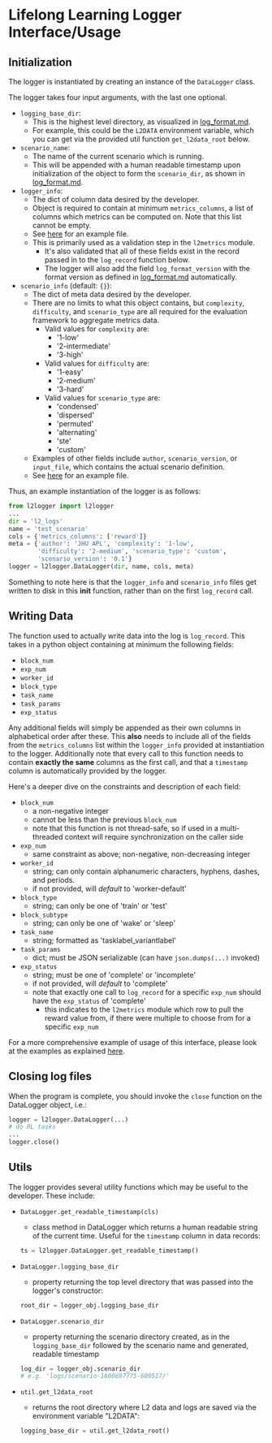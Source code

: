 
# Lifelong Learning Logger Interface/Usage

## Initialization

The logger is instantiated by creating an instance of the `DataLogger` class.

The logger takes four input arguments, with the last one optional.

- `logging_base_dir`:
  - This is the highest level directory, as visualized in
  [log_format.md](./log_format.md).
  - For example, this could be the `L2DATA` environment variable, which you
    can get via the provided util function `get_l2data_root` below.
- `scenario_name`:
  - The name of the current scenario which is running.
  - This will be appended with a human readable timestamp upon
    initialization of the object to form the `scenario_dir`, as
    shown in [log_format.md](./log_format.md).
- `logger_info`:
  - The dict of column data desired by the developer.
  - Object is required to contain at minimum `metrics_columns`, a list of
    columns which metrics can be computed on. Note that this list cannot be empty.
  - See [here](../examples/example_logger_info.json) for an example file.
  - This is primarily used as a validation step in the `l2metrics` module.
    - It's also validated that all of these fields exist in the record
      passed in to the `log_record` function below.
    - The logger will also add the field `log_format_version` with the
      format version as defined in [log_format.md](./log_format.md)
      automatically.
- `scenario_info` (default: `{}`):
  - The dict of meta data desired by the developer.
  - There are no limits to what this object contains, but `complexity`, `difficulty`, and `scenario_type`
    are all required for the evaluation framework to aggregate metrics data.
    - Valid values for `complexity` are:
      - '1-low'
      - '2-intermediate'
      - '3-high'
    - Valid values for `difficulty` are:
      - '1-easy'
      - '2-medium'
      - '3-hard'
    - Valid values for `scenario_type` are:
      - 'condensed'
      - 'dispersed'
      - 'permuted'
      - 'alternating'
      - 'ste'
      - 'custom'
  - Examples of other fields include `author`, `scenario_version`, or `input_file`,
    which contains the actual scenario definition.
  - See [here](../examples/example_scenario_info.json) for an example file.

Thus, an example instantiation of the logger is as follows:

```python
from l2logger import l2logger
...
dir = 'l2_logs'
name = 'test_scenario'
cols = {'metrics_columns': ['reward']}
meta = {'author': 'JHU APL', 'complexity': '1-low',
        'difficulty': '2-medium', 'scenario_type': 'custom',
        'scenario_version': '0.1'}
logger = l2logger.DataLogger(dir, name, cols, meta)
```

Something to note here is that the `logger_info` and `scenario_info` files
get written to disk in this __init__ function, rather than on the first
`log_record` call.

## Writing Data

The function used to actually write data into the log is `log_record`.
This takes in a python object containing at minimum the following fields:

- `block_num`
- `exp_num`
- `worker_id`
- `block_type`
- `task_name`
- `task_params`
- `exp_status`

Any additional fields will simply be appended as their own columns in
alphabetical order after these. This **also** needs to include all of the
fields from the `metrics_columns` list within the `logger_info` provided at
instantiation to the logger. Additionally note that every call to this
function needs to contain **exactly the same** columns as the first call,
and that a `timestamp` column is automatically provided by the logger.

Here's a deeper dive on the constraints and description of each field:

- `block_num`
  - a non-negative integer
  - cannot be less than the previous `block_num`
  - note that this function is not thread-safe, so if used in a
    multi-threaded context will require synchronization on the caller
    side
- `exp_num`
  - same constraint as above; non-negative, non-decreasing integer
- `worker_id`
  - string; can only contain alphanumeric characters, hyphens,
    dashes, and periods.
  - if not provided, will *default* to 'worker-default'
- `block_type`
  - string; can only be one of 'train' or 'test'
- `block_subtype`
  - string; can only be one of 'wake' or 'sleep'
- `task_name`
  - string; formatted as 'tasklabel_variantlabel'
- `task_params`
  - dict; must be JSON serializable (can have `json.dumps(...)` invoked)
- `exp_status`
  - string; must be one of 'complete' or 'incomplete'
  - if not provided, will *default* to 'complete'
  - note that exactly one call to `log_record` for a specific `exp_num`
    should have the `exp_status` of 'complete'
    - this indicates to the `l2metrics` module which row to pull the
      reward value from, if there were multiple to choose from for a
      specific `exp_num`
  
For a more comprehensive example of usage of this interface, please look
at the examples as explained [here](../examples/README.md).

## Closing log files

When the program is complete, you should invoke the `close` function on the
DataLogger object, i.e.:

```python
logger = l2logger.DataLogger(...)
# do RL tasks
...
logger.close()
```

## Utils

The logger provides several utility functions which may be useful
to the developer. These include:

- `DataLogger.get_readable_timestamp(cls)`
  - class method in DataLogger which returns a human readable string
    of the current time. Useful for the `timestamp` column in data records:

  ```python
  ts = l2logger.DataLogger.get_readable_timestamp()
  ```

- `DataLogger.logging_base_dir`
  - property returning the top level directory that was passed into the
  logger's constructor:

  ```python
  root_dir = logger_obj.logging_base_dir
  ```

- `DataLogger.scenario_dir`
  - property returning the scenario directory created, as in the
    `logging_base_dir` followed by the scenario name and generated,
     readable timestamp

  ```python
  log_dir = logger_obj.scenario_dir
  # e.g. 'logs/scenario-1600697775-609517/'
  ```

- `util.get_l2data_root`
  - returns the root directory where L2 data and logs are saved via the
    environment variable "L2DATA":

  ```python
  logging_base_dir = util.get_l2data_root()
  ```
